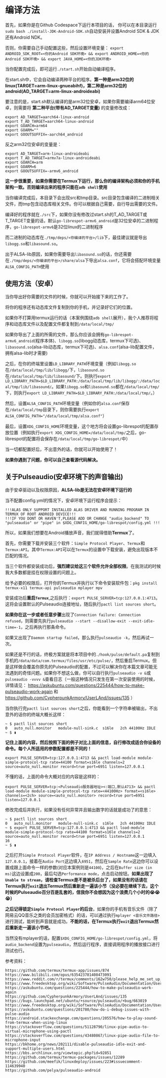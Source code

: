 # 编译方法
首先，如果你是在Github Codespace下运行本项目的话，
你可以在本目录运行`sudo bash ./install-JDK-Android-SDK.sh`自动安装并设置Android SDK & JDK还有Android NDK。

否则，你需要自己手动配置这些，然后设置环境变量：
`export ANDROID_SDK_ROOT=<你的Android SDK环境> && export ANDROID_HOME=<你的Android SDK环境> && export JAVA_HOME=<你的JDK环境>`

当你配置完成后，即可运行`./start.sh`开始自动编译程序。

在start.sh中，它会自动编译两种平台的程序。**第一种是arm32位的linux(TARGET=arm-linux-gnueabihf)，第二种是arm32位的android(AD_TARGET=arm-linux-androideabi)**

要注意的是，start.sh默认编译的是arm32位安卓，如果你需要编译arm64位安卓，则需要将 **第二种平台\(带有AD\_TARGET变量\)** 的变量修改成：
```
export AD_TARGET=aarch64-linux-android
export T_AD_TARGET=aarch64-linux-android
export GOARCH=arm64
export GOARM=""
export GOOUTSUFFIX=-aarch64_android
```
反之arm32位安卓的变量是：
```
export AD_TARGET=arm-linux-androideabi
export T_AD_TARGET=armv7a-linux-androideabi
export GOARCH=arm
export GOARM=6 
export GOOUTSUFFIX=-armv6_android
```
**这一步很重要，如果你需要在Termux下运行，那么你的编译架构必须和你的手机架构一致。否则编译出来的程序只能在`adb shell`使用**

当你编译完成后，本目录下会出现src和tmp目录。src目录包含编译的二进制相关文件，而tmp包含动态库相关文件。你可以根据自己需要，自行导出需要的文件。

编译好的程序就在`./src`下，如果你没有修改过start.sh的T_AD_TARGET或T_TARGET变量的话，默认`go-librespot-armv6_android`是32位安卓的二进制程序，`go-librespot-armv6`是32位linux的二进制程序

而二进制的动态库在`./tmp/deps/<你编译的平台>/lib`下，最佳建议就是导出`libogg.so`和`libasound.so`。

出于ALSA-lib原因，如果你需要导出`libasound.so`的话，你还需要在`./tmp/deps/<你编译的平台>/share/alsa`下导出`alsa.conf`，它将会搭配环境变量`ALSA_CONFIG_PATH`使用

## 使用方法（安卓）

当你导出好你需要的文件的时候，你就可以开始接下来的工作了。

将你的程序还有动态库文件复制到你的手机，并记录好它们的位置。

如果你不打算用termux运行的话（本案例围绕`adb shell`展开），我个人推荐将程序和动态库文件以及配置文件都复制到`/data/local/tmp/`

如果你导出了上面的所需的文件，那么你应该会拥有`go-librespot-armv6_android`(程序本体)、`libogg.so`(libogg动态库，termux下可选)、`libasound.so`(alsa-lib动态库，termux下可选)、`alsa.conf`(alsa-lib配置文件，拥有alsa-lib时才需要)

之后，在你的终端里设置`LD_LIBRARY_PATH`环境变量（例如`libogg.so`在`/data/local/tmp/lib/libogg/`下，`libasound.so`在`/data/local/tmp/lib/libasound/`下。则执行`export LD_LIBRARY_PATH=$LD_LIBRARY_PATH:/data/local/tmp/lib/libogg/:/data/local/tmp/lib/libasound/`。如果`libogg.so`和`libasound.so`都在`/data/local/tmp/`下，则执行`export LD_LIBRARY_PATH=$LD_LIBRARY_PATH:/data/local/tmp/`。）

然后，设置`ALSA_CONFIG_PATH`环境变量（例如你的`alsa.conf`保存在`/data/local/tmp`目录下，则你需要执行`export ALSA_CONFIG_PATH="/data/local/tmp/alsa.conf"`）

最后，设置`XDG_CONFIG_HOME`环境变量，这个地方将会设置go-librespot的配置存放位置（例如执行`export XDG_CONFIG_HOME=/data/local/tmp/`之后，go-librespot的配置将会保存在`/data/local/tmp/go-librespot/`中）

当一切都配置好后，不出意外的话，你就可以开始使用了！

**如果你遇到了问题，你可以自己查看源代码解决。**

## 关于Pulseaudio(安卓环境下的声音输出)
由于安卓驱动以及权限原因，**ALSA-lib是无法在安卓环境下运行的**

当不配置config.yml的情况下，安卓环境下运行程序会提示：
```
!!!ALAS ONLY SUPPORT INSTALLED ALAS DRIVER AND RUNNING PROGRAM IN TERMUX OF ROOT ANDROID DEVICE!!!
!!!IF YOU DONT OR HAVEN'T,PLEASE ADD OR CHANGE "audio_backend" TO "pulseaudio" or "pipe" in $XDG_CONFIG_HOME/go-librespot/config.yml !!!
```

所以，如果我们想要在Android播放声音，我们就得借助**Termux**了。

首先，你需要下载并安装三个软件：`Simple Protocol Player`、`Termux`和`Termux:API`。其中`Termux:API`可以在`Termux`的设置中下载安装，避免出现版本不匹配的情况。

当三个软件都安装成功后，**强烈建议给这三个软件允许全部权限**。在我测试的时候我大多数都是挂在权限设置的问题上。

给予必要的权限后，打开你的Termux并执行以下命令安装软件包：`pkg install termux-x11 termux-api pulseaudio mplayer mpv`

安装成功后**重启`Termux`**,之后执行：`export PULSE_SERVER=tcp:127.0.0.1:4713`。这将会设置默认的Pulseaudio连接地址，随后执行`pactl list sources short`。

**如果你在这一步或者任意步骤**出现了`Connection failure: Connection refused`，则需要先执行`pulseaudio --start --disallow-exit --exit-idle-time=-1`，之后再执行那条命令。

如果又出现了`Daemon startup failed`，那么执行`pulseaudio -k`，然后再试一次。

如果还是不行的话，终极方案就是将本项目中的`./hook/pulse/default.pa`复制到手机的`/data/data/com.termux/files/usr/etc/pulse/`，然后重启Termux。但是这样做会覆盖你原先的Pulseaudio的配置，不过可以解决你在本篇文章可能无法遇到的奇怪问题。如果你不想这么做，你可以自行执行`pulseaudio -v &`或`pulseaudio -vvvv &`查看日志（一般这种情况只发生在第一次安装使用的时候，详情请见： https://askubuntu.com/questions/225444/how-to-make-pulseaudio-work-again 和 https://github.com/CypherpunkArmory/UserLAnd/issues/135 ）

当你执行完`pactl list sources short`之后，你能看到一个字符串被输出，不出意外的话你的终端大概长这样：
```
~ $ pactl list sources short
0   auto_null.monitor   module-null-sink.c  s16le   2ch 44100Hz IDLE
~ $ ▮
```
**记住上面的内容，然后按照下面的例子对比上面的信息，自行修改成适合你设备的命令。每个人所适用的参数配置都是不同的！**
```
export PULSE_SERVER=tcp:127.0.0.1:4713 && pactl load-module module-simple-protocol-tcp rate=44100 format=s16le channels=2 source=auto_null.monitor record=true port=6951 listen=127.0.0.1
```
不懂的话，上面的命令大概对应的内容是这样的：

`
export PULSE_SERVER=tcp:<Pulseaudio服务器地址><:端口,默认4713> && pactl load-module module-simple-protocol-tcp rate=<44100Hz> format=<s16le> channels=<2ch> source=<auto_null.monitor> record=true port=6951 listen=127.0.0.1
`

修改完成后并执行，如果没有任何异常并且输出数字的话就是成功了的意思：
```
~ $ pactl list sources short
0   auto_null.monitor   module-null-sink.c  s16le   2ch 44100Hz IDLE
~ $ export PULSE_SERVER=tcp:127.0.0.1:4713 && pactl load-module module-simple-protocol-tcp rate=44100 format=s16le channels=2 source=auto_null.monitor record=true port=6951 listen=127.0.0.1
16
~ $ ▮
```

之后打开`Simple Protocol Player`软件，在`IP Address / Hostname`这一边填入`127.0.0.1`，接着在`Audio Port`这边填入`6951`，然后在`Sample Rate`这边你可以设置成跟上面命令一样的参数(对应本案例则是`44100`)，之后在`Buffer size (in ms)`这边设置成`200`，最后勾选`Performance mode`，点击启动按钮。**如果出现了`Unable to stream`，请检查Termux是不是被杀后台了，如果没有的话请在Termux执行`exit`退出Termux然后重新走一遍该小节（没必要在继续下去，这个时候的Pulseaudio百分百是乱套的，信我你不会想因为这个浪费几个小时的😭😭😭）**

**之后记得锁定`Simple Protocol Player`的后台**，如果你的手机有音乐文件（除了网易云QQ音乐之类的会员加密格式）的话，可以通过执行`mplayer <音乐文件路径>`进行测试，能听到声音就是成功。**不能的话，在Termux执行`exit`退出Termux然后重新走一遍该小节吧。**

当然没有mplayer的话，配置`$XDG_CONFIG_HOME/go-librespot/config.yml`，将`audio_backend`设置为`pulseaudio`，然后运行程序，直接调用程序的播放接口进行测试也行。

参考资料：
```
https://github.com/termux/termux-app/issues/874
https://www.bilibili.com/opus/635423781408473091
https://www.reddit.com/r/termux/comments/162w750/please_help_me_set_up_pulseaudio/
https://www.freedesktop.org/wiki/Software/PulseAudio/Documentation/User/PerfectSetup/
https://askubuntu.com/questions/225444/how-to-make-pulseaudio-work-again
https://github.com/CypherpunkArmory/UserLAnd/issues/135
https://bugs.launchpad.net/ubuntu/+source/pulseaudio/+bug/663019
https://www.freedesktop.org/wiki/Software/PulseAudio/Documentation/User/Modules/
https://askubuntu.com/questions/201780/how-do-i-debug-issues-with-pulse-audio
https://android.stackexchange.com/questions/205576/how-to-play-sound-from-termux-when-using-linux
https://stackoverflow.com/questions/51128790/linux-pipe-audio-to-virtual-microphone-using-pactl
https://stackoverflow.com/questions/43480867/linux-pipe-audio-file-to-microphone-input
https://bkhome.org/news/202111/disable-pulseaudio-idle-exit-and-support-multiple-users.html
https://bbs.archlinux.org/viewtopic.php?id=92851
https://github.com/termux/termux-packages/issues/12289
https://github.com/meefik/linuxdeploy/issues/223#issuecomment-114639940
https://github.com/pelya/pulseaudio-android
```